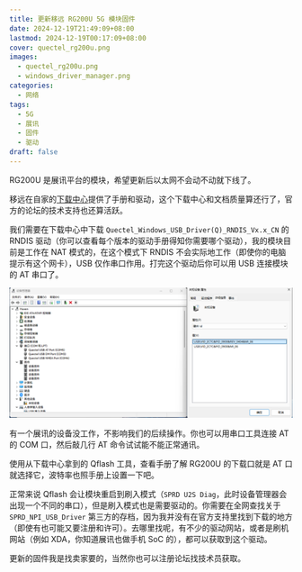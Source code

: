 ```yaml
---
title: 更新移远 RG200U 5G 模块固件
date: 2024-12-19T21:49:09+08:00
lastmod: 2024-12-19T00:17:09+08:00
cover: quectel_rg200u.png
images:
  - quectel_rg200u.png
  - windows_driver_manager.png
categories:
  - 网络
tags:
  - 5G
  - 展讯
  - 固件
  - 驱动
draft: false
---
```


RG200U 是展讯平台的模块，希望更新后以太网不会动不动就下线了。

<!--more-->

移远在自家的[下载中心](https://www.quectel.com.cn/download-zone)提供了手册和驱动，这个下载中心和文档质量算还行了，官方的论坛的技术支持也还算活跃。

我们需要在下载中心中下载 `Quectel_Windows_USB_Driver(Q)_RNDIS_Vx.x_CN` 的 RNDIS 驱动（你可以查看每个版本的驱动手册得知你需要哪个驱动），我的模块目前是工作在 NAT 模式的，在这个模式下 RNDIS 不会实际地工作（即使你的电脑提示有这个网卡），USB 仅作串口作用。打完这个驱动后你可以用 USB 连接模块的 AT 串口了。

![设备管理器](./windows_driver_manager.png)

有一个展讯的设备没工作，不影响我们的后续操作。你也可以用串口工具连接 AT 的 COM 口，然后敲几行 AT 命令试试能不能正常通讯。

使用从下载中心拿到的 Qflash 工具，查看手册了解 RG200U 的下载口就是 AT 口就选择它，波特率也照手册上设置一下吧。

正常来说 Qflash 会让模块重启到刷入模式（`SPRD U2S Diag`，此时设备管理器会出现一个不同的串口），但是刷入模式也是需要驱动的。你需要在全网查找关于 `SPRD_NPI_USB_Driver` 第三方的存档，因为我并没有在官方支持里找到下载的地方（即使有也可能又要注册和许可）。去哪里找呢，有不少的驱动网站，或者是刷机网站（例如 XDA，你知道展讯也做手机 SoC 的），都可以获取到这个驱动。

更新的固件我是找卖家要的，当然你也可以注册论坛找技术员获取。
